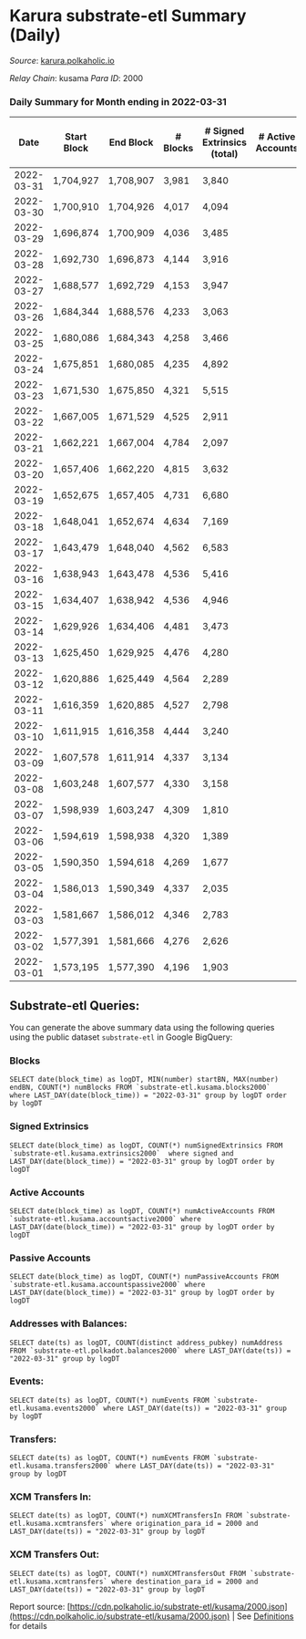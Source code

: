 # Karura substrate-etl Summary (Daily)

_Source_: [karura.polkaholic.io](https://karura.polkaholic.io)

*Relay Chain*: kusama
*Para ID*: 2000



### Daily Summary for Month ending in 2022-03-31


| Date | Start Block | End Block | # Blocks | # Signed Extrinsics (total) | # Active Accounts | # Passive | # New | # Addresses with Balances | # Events | # Transfers | # XCM Transfers In | # XCM Transfers Out | Issues | 
| ---- | ----------- | --------- | -------- | --------------------------- | ----------------- | --------- | ----- | ------------------------- | -------- | ----------- | ------------------ | ------------------- | ------ |
| 2022-03-31 | 1,704,927 | 1,708,907 | 3,981 | 3,840 |  |  |  | 88,193 | 64,822 | 10,284 ($3,449,158.26) | 278 ($546,507.77) | 296 ($551,037.21) |  |
| 2022-03-30 | 1,700,910 | 1,704,926 | 4,017 | 4,094 |  |  |  | 88,208 | 66,608 | 10,571 ($3,066,776.21) | 187 ($443,572.26) | 269 ($535,944.10) |  |
| 2022-03-29 | 1,696,874 | 1,700,909 | 4,036 | 3,485 |  |  |  | 88,173 | 60,529 | 8,467 ($2,593,122.99) | 125 ($194,388.18) | 148 ($301,530.87) |  |
| 2022-03-28 | 1,692,730 | 1,696,873 | 4,144 | 3,916 |  |  |  | 88,137 | 62,669 | 8,512 ($1,760,840.92) | 98 ($151,070.04) | 125 ($229,040.25) |  |
| 2022-03-27 | 1,688,577 | 1,692,729 | 4,153 | 3,947 |  |  |  | 88,120 | 64,054 | 8,352 ($2,453,750.08) | 107 ($275,117.89) | 124 ($215,130.69) |  |
| 2022-03-26 | 1,684,344 | 1,688,576 | 4,233 | 3,063 |  |  |  | 87,979 | 58,350 | 7,549 ($1,341,830.06) | 68 ($80,789.14) | 107 ($382,123.68) |  |
| 2022-03-25 | 1,680,086 | 1,684,343 | 4,258 | 3,466 |  |  |  | 87,952 | 61,625 | 7,892 ($1,602,051.37) | 91 ($143,769.01) | 100 ($244,161.84) |  |
| 2022-03-24 | 1,675,851 | 1,680,085 | 4,235 | 4,892 |  |  |  | 87,931 | 72,077 | 9,763 ($1,833,698.78) | 112 ($175,945.56) | 119 ($165,852.34) |  |
| 2022-03-23 | 1,671,530 | 1,675,850 | 4,321 | 5,515 |  |  |  | 87,757 | 78,152 | 11,180 ($1,473,770.89) | 147 ($154,940.65) | 134 ($432,091.07) |  |
| 2022-03-22 | 1,667,005 | 1,671,529 | 4,525 | 2,911 |  |  |  | 87,695 | 59,170 | 7,449 ($2,030,737.57) | 143 ($204,180.29) | 150 ($264,867.93) |  |
| 2022-03-21 | 1,662,221 | 1,667,004 | 4,784 | 2,097 |  |  |  | 87,661 | 53,130 | 4,957 ($5,603,307.47) | 65 ($86,197.52) | 116 ($315,178.06) |  |
| 2022-03-20 | 1,657,406 | 1,662,220 | 4,815 | 3,632 |  |  |  | 87,633 | 64,882 | 6,257 ($2,028,206.26) | 76 ($147,545.78) | 164 ($317,286.60) |  |
| 2022-03-19 | 1,652,675 | 1,657,405 | 4,731 | 6,680 |  |  |  | 87,351 | 88,381 | 8,092 ($1,061,046.39) | 61 ($112,810.86) | 152 ($129,018.33) |  |
| 2022-03-18 | 1,648,041 | 1,652,674 | 4,634 | 7,169 |  |  |  | 86,954 | 91,502 | 8,363 ($4,525,271.70) | 68 ($108,257.63) | 109 ($183,385.88) |  |
| 2022-03-17 | 1,643,479 | 1,648,040 | 4,562 | 6,583 |  |  |  | 86,683 | 84,257 | 7,425 ($755,030.07) | 69 ($73,706.50) | 99 ($283,859.73) |  |
| 2022-03-16 | 1,638,943 | 1,643,478 | 4,536 | 5,416 |  |  |  | 85,654 | 75,640 | 6,958 ($1,345,688.40) | 97 ($121,742.50) | 98 ($115,029.92) |  |
| 2022-03-15 | 1,634,407 | 1,638,942 | 4,536 | 4,946 |  |  |  | 84,959 | 72,418 | 7,157 ($1,084,777.43) | 132 ($134,873.31) | 114 ($145,223.38) |  |
| 2022-03-14 | 1,629,926 | 1,634,406 | 4,481 | 3,473 |  |  |  | 84,458 | 61,531 | 5,984 ($2,081,184.41) | 165 ($317,578.42) | 99 ($335,977.02) |  |
| 2022-03-13 | 1,625,450 | 1,629,925 | 4,476 | 4,280 |  |  |  | 84,185 | 67,391 | 6,434 ($952,673.12) | 106 ($155,906.63) | 90 ($155,837.28) |  |
| 2022-03-12 | 1,620,886 | 1,625,449 | 4,564 | 2,289 |  |  |  | 83,813 | 53,574 | 4,715 ($565,258.01) | 98 ($92,807.85) | 76 ($392,375.83) |  |
| 2022-03-11 | 1,616,359 | 1,620,885 | 4,527 | 2,798 |  |  |  | 83,662 | 57,349 | 5,542 ($1,560,686.99) | 145 ($470,631.74) | 137 ($372,128.25) |  |
| 2022-03-10 | 1,611,915 | 1,616,358 | 4,444 | 3,240 |  |  |  | 83,580 | 59,707 | 6,038 ($2,121,668.47) | 153 ($85,875.89) | 116 ($286,077.53) |  |
| 2022-03-09 | 1,607,578 | 1,611,914 | 4,337 | 3,134 |  |  |  | 83,517 | 58,618 | 5,738 ($1,785,856.34) | 199 ($156,953.49) | 178 ($237,313.15) |  |
| 2022-03-08 | 1,603,248 | 1,607,577 | 4,330 | 3,158 |  |  |  | 83,447 | 58,024 | 5,553 ($1,366,756.01) | 157 ($346,360.57) | 73 ($288,263.62) |  |
| 2022-03-07 | 1,598,939 | 1,603,247 | 4,309 | 1,810 |  |  |  | 83,415 | 47,339 | 4,367 ($1,397,033.26) | 35 ($30,039.47) | 56 ($112,573.33) |  |
| 2022-03-06 | 1,594,619 | 1,598,938 | 4,320 | 1,389 |  |  |  | 83,396 | 44,425 | 3,889 ($914,683.19) | 30 ($89,627.34) | 56 ($71,529.59) |  |
| 2022-03-05 | 1,590,350 | 1,594,618 | 4,269 | 1,677 |  |  |  | 83,382 | 46,071 | 4,017 ($861,891.10) | 49 ($74,647.44) | 78 ($78,470.92) |  |
| 2022-03-04 | 1,586,013 | 1,590,349 | 4,337 | 2,035 |  |  |  | 83,464 | 49,747 | 4,510 ($1,344,839.51) | 66 ($133,792.28) | 67 ($73,065.58) |  |
| 2022-03-03 | 1,581,667 | 1,586,012 | 4,346 | 2,783 |  |  |  | 83,703 | 54,917 | 5,525 ($1,661,093.04) | 63 ($122,518.21) | 105 ($154,340.50) |  |
| 2022-03-02 | 1,577,391 | 1,581,666 | 4,276 | 2,626 |  |  |  | 83,858 | 77,129 | 11,290 ($1,241,240.63) | 64 ($94,845.24) | 100 ($188,471.97) |  |
| 2022-03-01 | 1,573,195 | 1,577,390 | 4,196 | 1,903 |  |  |  | 78,256 | 47,412 | 4,562 ($1,695,034.93) | 42 ($53,322.28) | 98 ($332,862.22) |  |

## Substrate-etl Queries:
You can generate the above summary data using the following queries using the public dataset `substrate-etl` in Google BigQuery:


### Blocks
```
SELECT date(block_time) as logDT, MIN(number) startBN, MAX(number) endBN, COUNT(*) numBlocks FROM `substrate-etl.kusama.blocks2000`  where LAST_DAY(date(block_time)) = "2022-03-31" group by logDT order by logDT
```


### Signed Extrinsics
```
SELECT date(block_time) as logDT, COUNT(*) numSignedExtrinsics FROM `substrate-etl.kusama.extrinsics2000`  where signed and LAST_DAY(date(block_time)) = "2022-03-31" group by logDT order by logDT
```


### Active Accounts
```
SELECT date(block_time) as logDT, COUNT(*) numActiveAccounts FROM `substrate-etl.kusama.accountsactive2000` where LAST_DAY(date(block_time)) = "2022-03-31" group by logDT order by logDT
```


### Passive Accounts
```
SELECT date(block_time) as logDT, COUNT(*) numPassiveAccounts FROM `substrate-etl.kusama.accountspassive2000` where LAST_DAY(date(block_time)) = "2022-03-31" group by logDT order by logDT
```


### Addresses with Balances:
```
SELECT date(ts) as logDT, COUNT(distinct address_pubkey) numAddress FROM `substrate-etl.polkadot.balances2000` where LAST_DAY(date(ts)) = "2022-03-31" group by logDT
```


### Events:
```
SELECT date(ts) as logDT, COUNT(*) numEvents FROM `substrate-etl.kusama.events2000` where LAST_DAY(date(ts)) = "2022-03-31" group by logDT
```


### Transfers:
```
SELECT date(ts) as logDT, COUNT(*) numEvents FROM `substrate-etl.kusama.transfers2000` where LAST_DAY(date(ts)) = "2022-03-31" group by logDT
```


### XCM Transfers In:
```
SELECT date(ts) as logDT, COUNT(*) numXCMTransfersIn FROM `substrate-etl.kusama.xcmtransfers` where origination_para_id = 2000 and LAST_DAY(date(ts)) = "2022-03-31" group by logDT
```


### XCM Transfers Out:
```
SELECT date(ts) as logDT, COUNT(*) numXCMTransfersOut FROM `substrate-etl.kusama.xcmtransfers` where destination_para_id = 2000 and LAST_DAY(date(ts)) = "2022-03-31" group by logDT
```



Report source: [https://cdn.polkaholic.io/substrate-etl/kusama/2000.json](https://cdn.polkaholic.io/substrate-etl/kusama/2000.json) | See [Definitions](/DEFINITIONS.md) for details
